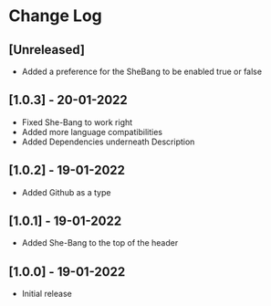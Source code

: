 # Change Log

## [Unreleased]

- Added a preference for the SheBang to be enabled true or false

## [1.0.3] - 20-01-2022

- Fixed She-Bang to work right
- Added more language compatibilities
- Added Dependencies underneath Description

## [1.0.2] - 19-01-2022

- Added Github as a type

## [1.0.1] - 19-01-2022

- Added She-Bang to the top of the header

## [1.0.0] - 19-01-2022

- Initial release
